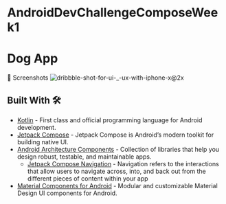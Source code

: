 # AndroidDevChallengeComposeWeek1
# Dog App
📸 Screenshots
![dribbble-shot-for-ui-_-ux-with-iphone-x@2x](https://user-images.githubusercontent.com/51374446/109610364-52594f80-7b35-11eb-8458-efcca7e5793e.png)


## Built With 🛠
- [Kotlin](https://kotlinlang.org/) - First class and official programming language for Android development.
- [Jetpack Compose](https://developer.android.com/jetpack/compose) - Jetpack Compose is Android’s modern toolkit for building native UI.
- [Android Architecture Components](https://developer.android.com/topic/libraries/architecture) - Collection of libraries that help you design robust, testable, and maintainable apps.
  - [Jetpack Compose Navigation](https://developer.android.com/jetpack/compose/navigation) - Navigation refers to the interactions that allow users to navigate across, into, and back out from the different pieces of content within your app
- [Material Components for Android](https://github.com/material-components/material-components-android) - Modular and customizable Material Design UI components for Android.

